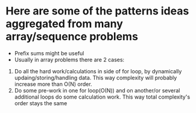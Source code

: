 # Here are some of the patterns ideas aggregated from many array/sequence problems
- Prefix sums might be useful
- Usually in array problems there are 2 cases:
1) Do all the hard work/calculations in side of for loop, by dynamically updaing/storing/handling data. This way complexity will probably increase more than O(N) order.
2) Do some pre-work in one for loop(O(N)) and on another/or several additional loops do some calculation work. This way total complexity's order stays the same